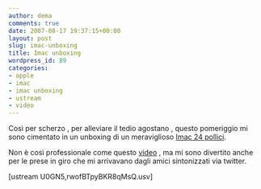 ```yaml
---
author: dema
comments: true
date: 2007-08-17 19:37:15+00:00
layout: post
slug: imac-unboxing
title: Imac unboxing
wordpress_id: 89
categories:
- apple
- imac
- imac unboxing
- ustream
- video
---
```


Così per scherzo , per alleviare il tedio agostano , questo pomeriggio mi sono cimentato in un unboxing di un meraviglioso [Imac 24 pollici](http://www.apple.com/it/imac/).

Non è così professionale come questo [video](http://unboxing.gearlive.com/unbox/article/unboxing-023-new-imac/) , ma mi sono divertito anche per le prese in giro che mi arrivavano dagli amici sintonizzati via twitter.

[ustream U0GN5,rwofBTpyBKR8qMsQ.usv]
